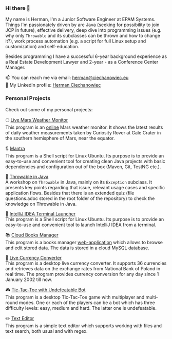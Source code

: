 ### Hi there 👋

My name is Herman, I'm a Junior Software Engineer at EPAM Systems. Things I'm passionately driven by are Java (seeking for possibility to join JCP in future), effective delivery, deep dive into programming issues (e.g. why only `Throwable` and its subclasses can be thrown and how to change it?), work process automation (e.g. a script for full Linux setup and customization) and self-education.

Besides programming I have a successful 6-year background experience as a Real Estate Development Lawyer and 2-year - as a Conference Center Manager.

📫 You can reach me via email: herman@ciechanowiec.eu <br>
💼 My LinkedIn profile: [Herman Ciechanowiec](https://www.linkedin.com/in/ciechanowiec/)<br/>

### Personal Projects
Check out some of my personal projects:<br/>

🌕 [Live Mars Weather Monitor](https://github.com/ciechanowiec/mars)<br/>
This program is an [online](https://live-mars.herokuapp.com) Mars weather monitor. It shows the latest results of daily weather measurements taken by Curiosity Rover at Gale Crater in the southern hemisphere of Mars, near the equator.<br/>

:arrows_clockwise: [Mantra](https://github.com/ciechanowiec/java_mantra)<br/>
This program is a Shell script for Linux Ubuntu. Its purpose is to provide an easy-to-use and convenient tool for creating clean Java projects with basic dependencies and configuration out of the box (Maven, Git, TestNG etc.).<br/>

:pill: [Throwable in Java](https://github.com/ciechanowiec/throwable)<br/>
A workshop on `Throwable` in Java, mainly on its `Exception` subclass. It presents key points regarding that issue, relevant usage cases and specific application flows. Besides that there is an extended quiz (file questions.adoc stored in the root folder of the repository) to check the knowledge on Throwable in Java.<br/>

:rocket: [IntelliJ IDEA Terminal Launcher](https://github.com/ciechanowiec/intellij_launcher)<br/>
This program is a Shell script for Linux Ubuntu. Its purpose is to provide an easy-to-use and convenient tool to launch IntelliJ IDEA from a terminal.

📚 [Cloud Books Manager](https://github.com/ciechanowiec/cloud_books_manager)<br/>
This program is a books manager [web-application](http://cloud-books.herokuapp.com/) which allows to browse and edit stored data. The data is stored in a cloud MySQL database.<br/>

💱 [Live Currency Converter](https://github.com/ciechanowiec/live_currency_converter)<br/>
This program is a desktop live currency converter. It supports 36 currencies and retrieves data on the exchange rates from National Bank of Poland in real time. The program provides currency conversion for any day since 1 January 2002 till now.<br/>

🎮 [Tic-Tac-Toe with Undefeatable Bot](https://github.com/ciechanowiec/tic_tac_toe)<br/>
This program is a desktop Tic-Tac-Toe game with multiplayer and multi-round modes. One or each of the players can be a bot which has three difficulty levels: easy, medium and hard. The latter one is undefeatable.<br/>

✏️ [Text Editor](https://github.com/ciechanowiec/text_editor)<br/>
This program is a simple text editor which supports working with files and text search, both usual and with regex.<br/>

